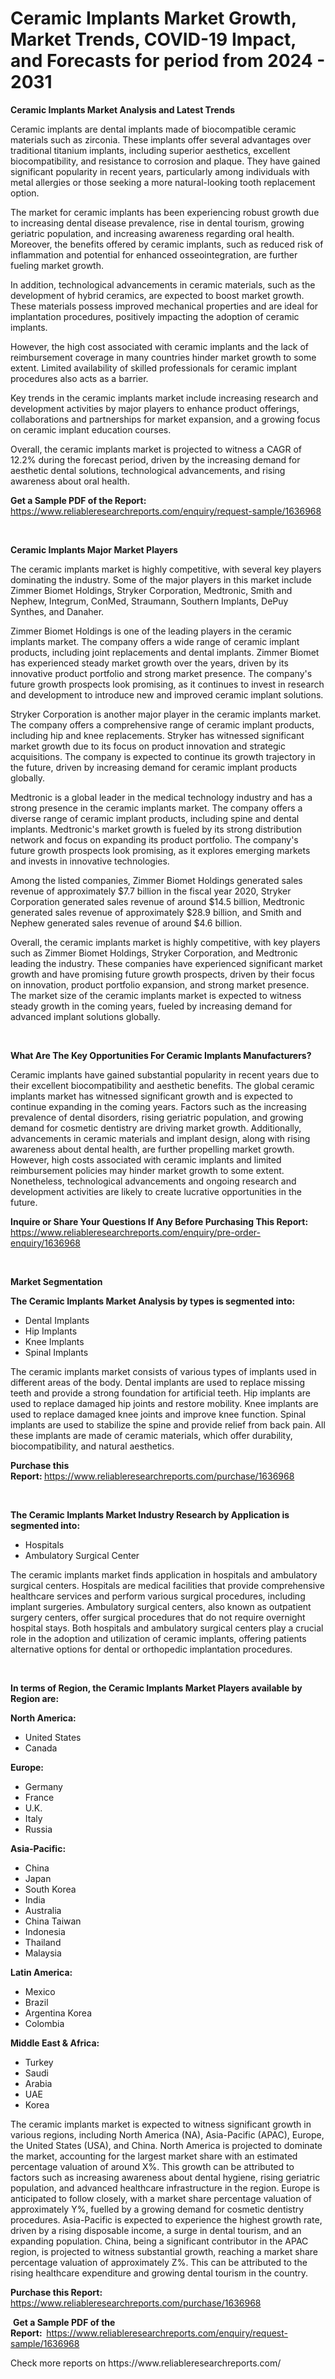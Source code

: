 <p><h1>Ceramic Implants Market Growth, Market Trends, COVID-19 Impact, and Forecasts for period from 2024 - 2031</h1></p><p><strong>Ceramic Implants Market Analysis and Latest Trends</strong></p>
<p><p>Ceramic implants are dental implants made of biocompatible ceramic materials such as zirconia. These implants offer several advantages over traditional titanium implants, including superior aesthetics, excellent biocompatibility, and resistance to corrosion and plaque. They have gained significant popularity in recent years, particularly among individuals with metal allergies or those seeking a more natural-looking tooth replacement option.</p><p>The market for ceramic implants has been experiencing robust growth due to increasing dental disease prevalence, rise in dental tourism, growing geriatric population, and increasing awareness regarding oral health. Moreover, the benefits offered by ceramic implants, such as reduced risk of inflammation and potential for enhanced osseointegration, are further fueling market growth.</p><p>In addition, technological advancements in ceramic materials, such as the development of hybrid ceramics, are expected to boost market growth. These materials possess improved mechanical properties and are ideal for implantation procedures, positively impacting the adoption of ceramic implants.</p><p>However, the high cost associated with ceramic implants and the lack of reimbursement coverage in many countries hinder market growth to some extent. Limited availability of skilled professionals for ceramic implant procedures also acts as a barrier.</p><p>Key trends in the ceramic implants market include increasing research and development activities by major players to enhance product offerings, collaborations and partnerships for market expansion, and a growing focus on ceramic implant education courses.</p><p>Overall, the ceramic implants market is projected to witness a CAGR of 12.2% during the forecast period, driven by the increasing demand for aesthetic dental solutions, technological advancements, and rising awareness about oral health.</p></p>
<p><strong>Get a Sample PDF of the Report:&nbsp;</strong> <a href="https://www.reliableresearchreports.com/enquiry/request-sample/1636968">https://www.reliableresearchreports.com/enquiry/request-sample/1636968</a></p>
<p>&nbsp;</p>
<p><strong>Ceramic Implants Major Market Players</strong></p>
<p><p>The ceramic implants market is highly competitive, with several key players dominating the industry. Some of the major players in this market include Zimmer Biomet Holdings, Stryker Corporation, Medtronic, Smith and Nephew, Integrum, ConMed, Straumann, Southern Implants, DePuy Synthes, and Danaher.</p><p>Zimmer Biomet Holdings is one of the leading players in the ceramic implants market. The company offers a wide range of ceramic implant products, including joint replacements and dental implants. Zimmer Biomet has experienced steady market growth over the years, driven by its innovative product portfolio and strong market presence. The company's future growth prospects look promising, as it continues to invest in research and development to introduce new and improved ceramic implant solutions.</p><p>Stryker Corporation is another major player in the ceramic implants market. The company offers a comprehensive range of ceramic implant products, including hip and knee replacements. Stryker has witnessed significant market growth due to its focus on product innovation and strategic acquisitions. The company is expected to continue its growth trajectory in the future, driven by increasing demand for ceramic implant products globally.</p><p>Medtronic is a global leader in the medical technology industry and has a strong presence in the ceramic implants market. The company offers a diverse range of ceramic implant products, including spine and dental implants. Medtronic's market growth is fueled by its strong distribution network and focus on expanding its product portfolio. The company's future growth prospects look promising, as it explores emerging markets and invests in innovative technologies.</p><p>Among the listed companies, Zimmer Biomet Holdings generated sales revenue of approximately $7.7 billion in the fiscal year 2020, Stryker Corporation generated sales revenue of around $14.5 billion, Medtronic generated sales revenue of approximately $28.9 billion, and Smith and Nephew generated sales revenue of around $4.6 billion.</p><p>Overall, the ceramic implants market is highly competitive, with key players such as Zimmer Biomet Holdings, Stryker Corporation, and Medtronic leading the industry. These companies have experienced significant market growth and have promising future growth prospects, driven by their focus on innovation, product portfolio expansion, and strong market presence. The market size of the ceramic implants market is expected to witness steady growth in the coming years, fueled by increasing demand for advanced implant solutions globally.</p></p>
<p>&nbsp;</p>
<p><strong>What Are The Key Opportunities For Ceramic Implants Manufacturers?</strong></p>
<p><p>Ceramic implants have gained substantial popularity in recent years due to their excellent biocompatibility and aesthetic benefits. The global ceramic implants market has witnessed significant growth and is expected to continue expanding in the coming years. Factors such as the increasing prevalence of dental disorders, rising geriatric population, and growing demand for cosmetic dentistry are driving market growth. Additionally, advancements in ceramic materials and implant design, along with rising awareness about dental health, are further propelling market growth. However, high costs associated with ceramic implants and limited reimbursement policies may hinder market growth to some extent. Nonetheless, technological advancements and ongoing research and development activities are likely to create lucrative opportunities in the future.</p></p>
<p><strong>Inquire or Share Your Questions If Any Before Purchasing This Report:</strong> <a href="https://www.reliableresearchreports.com/enquiry/pre-order-enquiry/1636968">https://www.reliableresearchreports.com/enquiry/pre-order-enquiry/1636968</a></p>
<p>&nbsp;</p>
<p><strong>Market Segmentation</strong></p>
<p><strong>The Ceramic Implants Market Analysis by types is segmented into:</strong></p>
<p><ul><li>Dental Implants</li><li>Hip Implants</li><li>Knee Implants</li><li>Spinal Implants</li></ul></p>
<p><p>The ceramic implants market consists of various types of implants used in different areas of the body. Dental implants are used to replace missing teeth and provide a strong foundation for artificial teeth. Hip implants are used to replace damaged hip joints and restore mobility. Knee implants are used to replace damaged knee joints and improve knee function. Spinal implants are used to stabilize the spine and provide relief from back pain. All these implants are made of ceramic materials, which offer durability, biocompatibility, and natural aesthetics.</p></p>
<p><strong>Purchase this Report:&nbsp;</strong><a href="https://www.reliableresearchreports.com/purchase/1636968">https://www.reliableresearchreports.com/purchase/1636968</a></p>
<p>&nbsp;</p>
<p><strong>The Ceramic Implants Market Industry Research by Application is segmented into:</strong></p>
<p><ul><li>Hospitals</li><li>Ambulatory Surgical Center</li></ul></p>
<p><p>The ceramic implants market finds application in hospitals and ambulatory surgical centers. Hospitals are medical facilities that provide comprehensive healthcare services and perform various surgical procedures, including implant surgeries. Ambulatory surgical centers, also known as outpatient surgery centers, offer surgical procedures that do not require overnight hospital stays. Both hospitals and ambulatory surgical centers play a crucial role in the adoption and utilization of ceramic implants, offering patients alternative options for dental or orthopedic implantation procedures.</p></p>
<p>&nbsp;</p>
<p><strong>In terms of Region, the Ceramic Implants Market Players available by Region are:</strong></p>
<p>
    <p> <strong> North America: </strong>
        <ul>
            <li>United States</li>
            <li>Canada</li>
        </ul>
        </p> 
    <p> <strong> Europe: </strong>
        <ul>
            <li>Germany</li>
            <li>France</li>
            <li>U.K.</li>
            <li>Italy</li>
            <li>Russia</li>
        </ul>
        </p> 
    <p> <strong> Asia-Pacific: </strong>
        <ul>
            <li>China</li>
            <li>Japan</li>
            <li>South Korea</li>
            <li>India</li>
            <li>Australia</li>
            <li>China Taiwan</li>
            <li>Indonesia</li>
            <li>Thailand</li>
            <li>Malaysia</li>
        </ul>
        </p> 
    <p> <strong> Latin America: </strong>
        <ul>
            <li>Mexico</li>
            <li>Brazil</li>
            <li>Argentina Korea</li>
            <li>Colombia</li>
        </ul>
        </p> 
    <p> <strong> Middle East & Africa: </strong>
        <ul>
            <li>Turkey</li>
            <li>Saudi</li>
            <li>Arabia</li>
            <li>UAE</li>
            <li>Korea</li>
        </ul>
    </p>
    </p>
<p><p>The ceramic implants market is expected to witness significant growth in various regions, including North America (NA), Asia-Pacific (APAC), Europe, the United States (USA), and China. North America is projected to dominate the market, accounting for the largest market share with an estimated percentage valuation of around X%. This growth can be attributed to factors such as increasing awareness about dental hygiene, rising geriatric population, and advanced healthcare infrastructure in the region. Europe is anticipated to follow closely, with a market share percentage valuation of approximately Y%, fuelled by a growing demand for cosmetic dentistry procedures. Asia-Pacific is expected to experience the highest growth rate, driven by a rising disposable income, a surge in dental tourism, and an expanding population. China, being a significant contributor in the APAC region, is projected to witness substantial growth, reaching a market share percentage valuation of approximately Z%. This can be attributed to the rising healthcare expenditure and growing dental tourism in the country.</p></p>
<p><strong>Purchase this Report: </strong><a href="https://www.reliableresearchreports.com/purchase/1636968">https://www.reliableresearchreports.com/purchase/1636968</a></p>
<p>&nbsp;<strong>Get a Sample PDF of the Report:&nbsp;&nbsp;</strong><a href="https://www.reliableresearchreports.com/enquiry/request-sample/1636968">https://www.reliableresearchreports.com/enquiry/request-sample/1636968</a></p>
<p><strong></strong></p>
<p>Check more reports on https://www.reliableresearchreports.com/</p>